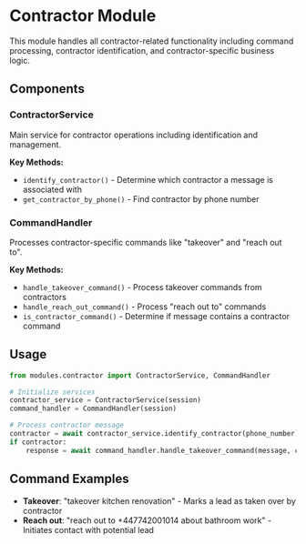 
# Contractor Module

This module handles all contractor-related functionality including command processing, contractor identification, and contractor-specific business logic.

## Components

### ContractorService
Main service for contractor operations including identification and management.

**Key Methods:**
- `identify_contractor()` - Determine which contractor a message is associated with
- `get_contractor_by_phone()` - Find contractor by phone number

### CommandHandler
Processes contractor-specific commands like "takeover" and "reach out to".

**Key Methods:**
- `handle_takeover_command()` - Process takeover commands from contractors
- `handle_reach_out_command()` - Process "reach out to" commands
- `is_contractor_command()` - Determine if message contains a contractor command

## Usage

```python
from modules.contractor import ContractorService, CommandHandler

# Initialize services
contractor_service = ContractorService(session)
command_handler = CommandHandler(session)

# Process contractor message
contractor = await contractor_service.identify_contractor(phone_number)
if contractor:
    response = await command_handler.handle_takeover_command(message, contractor)
```

## Command Examples

- **Takeover**: "takeover kitchen renovation" - Marks a lead as taken over by contractor
- **Reach out**: "reach out to +447742001014 about bathroom work" - Initiates contact with potential lead
